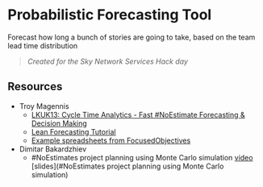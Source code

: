 # Probabilistic Forecasting Tool
Forecast how long a bunch of stories are going to take, based on the team lead time distribution
>*Created for the Sky Network Services Hack day*

## Resources
- Troy Magennis
  - [LKUK13: Cycle Time Analytics - Fast #NoEstimate Forecasting & Decision Making](https://www.youtube.com/watch?v=rNotEf40qUU)
  - [Lean Forecasting Tutorial](http://focusedobjective.com/wp-content/uploads/2013/05/LKNA-2013-Lean-Forecasting-Tutorial-by-Troy-Magennis.pdf)
  - [Example spreadsheets from FocusedObjectives](https://github.com/FocusedObjective/FocusedObjective.Resources)
- Dimitar Bakardzhiev
  - #NoEstimates project planning using Monte Carlo simulation [video](https://www.youtube.com/watch?v=r38a25ak4co) [slides](#NoEstimates project planning using Monte Carlo simulation)
